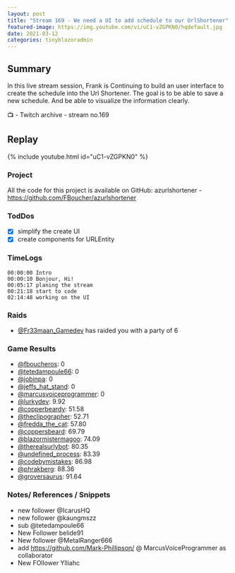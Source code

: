 ```yaml
---
layout: post
title: "Stream 169 - We need a UI to add schedule to our UrlShortener"
featured-image: https://img.youtube.com/vi/uC1-vZGPKN0/hqdefault.jpg
date: 2021-03-12
categories: tinyblazoradmin
---
```


## Summary

In this live stream session, Frank is Continuing to build an user interface to create the schedule into the Url Shortener. The goal is to be able to save a new schedule. And be able to visualize the information clearly.

📺 - Twitch archive - stream no.169

## Replay

{% include youtube.html id="uC1-vZGPKN0" %}
<br/><!--more-->


### Project

All the code for this project is available on GitHub: azurlshortener - https://github.com/FBoucher/azurlshortener

### TodDos

- [X] simplify the create UI
- [X] create components for URLEntity

### TimeLogs

    00:00:00 Intro
    00:00:10 Bonjour, Hi!
    00:05:17 planing the stream
    00:21:18 start to code
    02:14:48 working on the UI

### Raids

- [@Fr33maan_Gamedev](https://www.twitch.tv/Fr33maan_Gamedev) has raided you with a party of 6

### Game Results

- [@fboucheros](https://www.twitch.tv/fboucheros): 0
- [@tetedampoule66](https://www.twitch.tv/tetedampoule66): 0
- [@jobinpa](https://www.twitch.tv/jobinpa): 0
- [@jeffs_hat_stand](https://www.twitch.tv/jeffs_hat_stand): 0
- [@marcusvoiceprogrammer](https://www.twitch.tv/marcusvoiceprogrammer): 0
- [@lurkydev](https://www.twitch.tv/lurkydev): 9.92
- [@copperbeardy](https://www.twitch.tv/copperbeardy): 51.58
- [@theclipographer](https://www.twitch.tv/theclipographer): 52.71
- [@fredda_the_cat](https://www.twitch.tv/fredda_the_cat): 57.80
- [@coppersbeard](https://www.twitch.tv/coppersbeard): 69.79
- [@blazormistermagoo](https://www.twitch.tv/blazormistermagoo): 74.09
- [@therealsurlybot](https://www.twitch.tv/therealsurlybot): 80.35
- [@undefined_process](https://www.twitch.tv/undefined_process): 83.39
- [@codebymistakes](https://www.twitch.tv/codebymistakes): 86.98
- [@phrakberg](https://www.twitch.tv/phrakberg): 88.36
- [@groversaurus](https://www.twitch.tv/groversaurus): 91.64

### Notes/ References / Snippets

- new follower @IcarusHQ
- new follower @kaungmszz
- sub @tetedampoule66
- New Follower belide91
- New follower @MetalRanger666
- add https://github.com/Mark-Phillipson/ @ MarcusVoiceProgrammer as collaborator
- New FOllower Ylliahc


